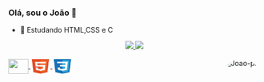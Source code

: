 ### Olá, sou o João 👋

- 🌱 Estudando HTML,CSS e C 

<div align="center">
  <a href="https://github.com/joaoFagundesL">
  <img height="180em" src="https://github-readme-stats.vercel.app/api?username=joaoFagundesL&show_icons=true&theme=nightowl&include_all_commits=true&count_private=true"/>
  <img height="180em" src="https://github-readme-stats.vercel.app/api/top-langs/?username=joaoFagundesL&layout=compact&langs_count=7&theme=nightowl"/>
</div>

  
  <div style="display: inline_block"><br>
  
  <img align="right" alt="Joao-pic" height="150" style="border-radius:50px;" src="https://c.tenor.com/A_wxCfAKuB4AAAAC/gay-discord.gif">
</div>
  <img align="center" height="30" width="40" src="https://cdn.jsdelivr.net/gh/devicons/devicon/icons/c/c-original.svg" />
  <img align="center" alt="Joao-HTML" height="30" width="40" src="https://raw.githubusercontent.com/devicons/devicon/master/icons/html5/html5-original.svg">
  <img align="center" alt="Joao-CSS" height="30" width="40" src="https://raw.githubusercontent.com/devicons/devicon/master/icons/css3/css3-original.svg">

  ##
  
  

